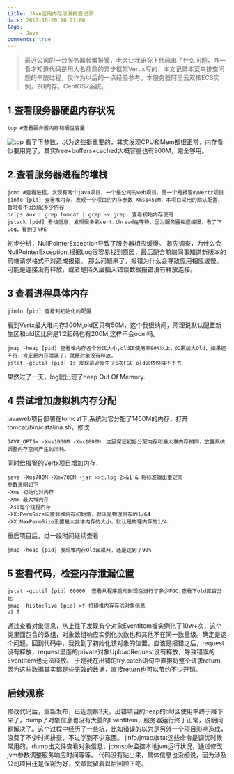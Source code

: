 ```yaml
---
title: JAVA应用内存泄漏排查记录
date: 2017-10-20 10:21:00
tags: 
	- Java
comments: true
---
```

>最近公司的一台服务器频繁报警，老大让我研究下代码出了什么问题，咋一看才知道代码是用大名鼎鼎的异步框架Vert.x写的，本文记录本菜鸟排查问题的辛酸过程，仅作为以后的一点经验参考。本服务器阿里云双核ECS实例，2G内存，CentOS7系统。

## 1.查看服务器硬盘内存状况
```
top #查看服务器内存和硬盘容量

```
![top](http://upload-images.jianshu.io/upload_images/5834071-261a02461a048ca8.png?imageMogr2/auto-orient/strip%7CimageView2/2/w/1240)
看了下参数，以为这些挺重要的，其实发现CPU和Mem都很正常，内存看似要用完了，其实free+buffers+cached大概容量也有900M，完全够用。

## 2.查看服务器进程的堆栈
```
jcmd #查看进程，发现有两个java项目，一个是公司的web项目，另一个是报警的Vertx项目
jinfo [pid] 查看堆内存，发现一个项目的内存参数-Xms1450M，本项目采用的默认配置，暂时看不出分配多少内存
or ps aux | grep tomcat | grep -v grep  查看初始内存使用
jstack [pid] 看栈信息，发现很多歌vert.thread在等待，因为服务器相应缓慢，看了下Log，看到了NPE
```
初步分析，NullPointerException导致了服务器相应缓慢。
首先调查，为什么会NullPointerException,根据Log很容易找到原因，最后配合前端同事知道新版本的前端请求格式不对造成报错。
那么问题来了，报错为什么会导致应用相应缓慢。可能是连接没有释放，或者是持久层插入错误数据报错没有释放连接。

## 3 查看进程具体内存
```
jinfo [pid] 查看到初始化的配置 
```
看到Vertx最大堆内存300M,old区只有50M，这个我很纳闷，照理说默认配置新生区和old区比例是1:2起码也有200M,这样不会oom吗。
```
jmap -heap [pid] 查看堆内存各个分区大小,old区使用率90%以上，如果加大Old，如果还不行，肯定是内存泄漏了，就是对象没有释放。
jstat -gcutil [pid] 1s 发现最近发生了6次FGC old区依然降不下去
```
果然过了一天，log就出现了heap Out Of Memory.

## 4 尝试增加虚拟机内存分配
javaweb项目部署在tomcat下,系统为它分配了1450M的内存，打开tomcat/bin/catalina.sh，修改
```
JAVA_OPTS= -Xms1000M -Xmx1000M，这里保证初始分配内存和最大堆内存相同，放置系统调整内存空间产生的消耗。
```
同时给报警的Vertx项目增加内存，
```
java -Xms700M -Xmx700M -jar >>t.log 2>&1 & 将标准输出重定向
参数说明如下
-Xms 初始化对内存
-Xmx 最大堆内存
-Xss每个线程内存
-XX:PermSize设置非堆内存初始值，默认是物理内存的1/64
-XX:MaxPermSize设置最大非堆内存的大小，默认是物理内存的1/4
```
重启项目后，过一段时间继续查看
```
jmap -heap [pid] 发现堆内存Old区飙升，还是达到了90%
```
## 5 查看代码，检查内存泄漏位置
```
jstat -gcutil [pid] 60000  查看从程序启动到现在进行了多少FGC,查看下old区百分比
jmap -histo:live [pid] >f 打印堆内存存活对象信息
vi f
```
通过查看对象信息，从上往下发现有个对象EventItem被实例化了10w+次，这个类里面包含的数组，对象数组响应实例化次数也和其他不在同一数量级。确定是这个问题，回到代码中，我找到了初始化该对象的位置，应该是报错之后，request没有释放，request里面的private对象UploadRequest没有释放，导致错误的EventItem也无法释放。
于是我在出错的try.catch语句中直接将整个请求return,因为这些数据其实都是些无效的数据，直接return也可以节约不少开销。

## 后续观察
修改代码后，重新发布，已近观察3天，出错项目的heap的old区使用率终于降下来了，dump了对象信息也没有大量的EventItem，服务器运行终于正常，说明问题解决了。这个过程中经历了一些坑，比如错误的以为是另外一个项目影响造成，浪费了不少时间排查，不过学到不少东西。
jinfo/jmap/jstat这些命令是调优时候常用的，dump出文件查看对象信息，jconsole监控本地jvm运行状况，通过修改jvm参数调整服务响应时间等等。
代码没有贴出来，具体信息也没细说，因为涉及公司项目还是保密为好，文章就留着以后回顾下吧。

